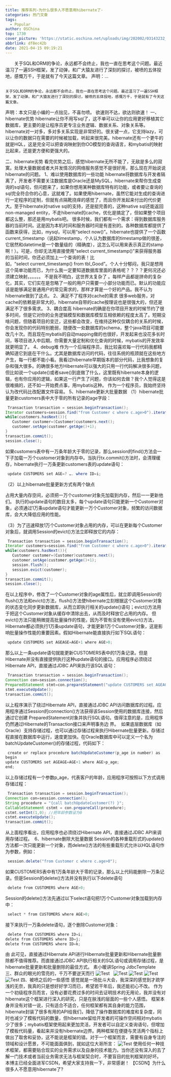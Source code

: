 ```yaml
---
title: 推荐系列-为什么很多人不愿意用hibernate了-
categories: 热门文章
tags:
  - Popular
author: OSChina
top: 1730
cover_picture: 'https://static.oschina.net/uploads/img/202002/03143232_LJDe.jpg'
abbrlink: df8ec42b
date: 2021-04-15 09:19:21
---
```


&emsp;&emsp;关于SQL和ORM的争论，永远都不会终止，我也一直在思考这个问题。最近温习了一遍SSH框架，发了动弹，和广大猿友进行了深刻的探讨，被喷的五体投地，感慨万千，于是就有了今天这篇文章。 声明：...
<!-- more -->

                                                                                                                                                                                        关于SQL和ORM的争论，永远都不会终止，我也一直在思考这个问题。最近温习了一遍SSH框架，发了动弹，和广大猿友进行了深刻的探讨，被喷的五体投地，感慨万千，于是就有了今天这篇文章。 
声明：本文只是小编的一点拙见，不喜勿喷。 
欲速则不达，欲达则欲速！ 
一、hibernate优势 
hibernate让你不用写sql了，这不单可以让你的应用更好移植其它数据库，更主要的是让程序员更专注业务逻辑、数据关系、对象关系等。hibernate对一对多，多对多关系实现是非常好的。很关键一点，它支持lazy，可以让你的数据只在需要的时候被加载，听起来很完美。hibernate还有一个更牛的就是HQL，这是完全可以把查询映射到你OO模型的查询语言，和mybatis的映射比起来，还是更方便和更强大的。 
 
二、hibernate劣势 
看完优势之后，感觉hibernate无所不能了，无敌是多么的寂寞。处理大量数据或者大并发情况的网络服务感觉不是很好用，那么现在开始说说hibernate的问题。 
1、难以使用数据库的一些功能 
hibernate将数据库与开发者隔离了，开发者不需要关注数据库是Oracle还是MySQL，hibernate来帮你生成查询的sql语句，但问题来了，如果你想用某种数据库特有的功能，或者要让查询的sql完全符合你的心意，这就难了。如果使用hibernate，虽然它能对生成的查询进行一定程序的定制，但就有点隔靴挠痒的感觉了，而且你开发起来付出的代价更大。至于hibernate对native sql的支持，还是挺完善的，这种native sql还能返回non-managed entity，不走hibernate的cache，优化是搞定了，但如果整个项目都这么整，那还是用mybatis吧。 
很多时候，我们都有一个需求：得到数据库服务器的当前时间。这是因为本机时间和服务器时间是有差别的。各种数据库都提供了函数来获得，比如，mysql，可以用“select now()”。hibernate也提供了一个函数current_timestamp（说起timestamp，个人认为数据库的timestamp做的很差，它居然和datetime是一个数量级的（精确度），这怎么可以用来表示真正的stamp啊！）。可是，你却无法用直接使用“select current_timestamp()”来获得服务器的当前时间，你还必须加上一个查询的表！比如，“select current_timestamp() from tbl_Good”。个人十分郁闷，我只是想用这个简单功能而已，为什么我一定要知道数据库里面的表格呢？？？？更何况还必须建立映射。。。。。。  不是我不明白，这世界太复杂了 。每样产品都是拼命的复杂化，其实，它们实在是忽略了一般的用户只需要一小部分功能而已。默认的功能应该是能够满足普通用户的常见需求的，那样才算是一个好的产品。我不认为hibernate做到了这点。 
2、满足不了程序对cache的需求 
很多web服务，对cache的依赖是非常大的，hibernate自带的cache按理说也是很强大的，但还是满足不了很多需求。 
3、耦合度高 
hibernate的确是在你项目开发的时候节约了很多时间，但是它对你的业务逻辑模型和数据库模型互相依赖的程度太高了。短期没啥问题，但随着项目的变迁，这些都会改变，在维持这种仅仅耦合的关系的时候，你会发现你的代码特别脆弱，随便改一处数据库的schema，整个java项目可能要改几十次。而且现在mybatis的自动mapping做的也很好，开发起来也没花多长时间，等项目进入中后期，你需要大量定制和优化查询的时候，mybatis的开发效率就更明显了。 
4、debug难 
作为一个后端程序员，我比较喜欢每一行代码我都精确知道它到底在干什么。尤其是数据库访问的代码，往往系统的瓶颈就在这些地方产生，每一行都不能小看。我看过hibernate早期版本的部分代码，比我想象的复杂和强大很多。的确很多地方Hibernate可以强大的只用一行代码解决很多问题，但比如说一个update()或者save()到底做了什么，这里既有hibernate本身的逻辑，也有你应用的逻辑，如果这一行产生了问题，你该如何去做？我个人觉得这是很难搞的，还不如一开始费点事，用mybatis这种。 
作为一个程序员，我始终坚持认为改代码比改配置文件容易。 
5、hibernate更新大批量数据 
（1）hibernate批量更新customers表中大于零的所有记录的age字段： 
 ```java 
  Transaction transaction = session.beginTransaction();     
Iterator customers=session.find("from Customer c where c.age>0").iterator();     
while(customers.hasNext()){     
    Customer customer=(Customer)customers.next();     
    customer.setAge(customer.getAge()+1);     
}      
transaction.commit();     
session.close();  
  ```  
如果customers表中有一万条年龄大于零的记录，那么session的find()方法会一下子加载一万个customer对象到内存中。当执行tx.commit()方法时，会清理缓存，hibernate执行一万条更新customers表的update语句： 
 ```java 
  update CUSTOMERS set AGE=? …. where ID=i;     
  ```  
（2）以上hibernate批量更新方式有两个缺点 
 
 占用大量内存空间，必须把一万个customer对象先加载到内存，然后一一更新他们。 
 执行的update语句的数目太多，每个update语句只能更新一个Customer对象，必须通过1万条update语句才能更新一万个Customer对象，频繁的访问数据库，会大大降低应用的性能。 
 
（3）为了迅速释放1万个Customer对象占用的内存，可以在更新每个Customer对象后，就调用Session的evict()方法立即释放它的内存： 
 ```java 
  Transaction transaction = session.beginTransaction();     
Iterator customers=session.find("from Customer c where c.age>0").iterator();     
while(customers.hasNext()){     
    Customer customer=(Customer)customers.next();     
    customer.setAge(customer.getAge()+1);     
    session.flush();     
    session.evict(customer);     
}      
transaction.commit();     
session.close();  
  ```  
在以上程序中，修改了一个Customer对象的age属性后，就立即调用Session的flush()方法和evict()方法，flush()方法使hibernate立刻根据这个Customer对象的状态变化同步更新数据库，从而立即执行相关的update()语句；evict()方法用于把这个Customer对象从缓存中清除出去，从而及时释放它占用的内存。 
但evict()方法只能稍微提高批量操作的性能，因为不管有没有使用evict()方法，Hibernate都必须执行1万条update语句，才能更新1万个Customer对象，这是影响批量操作性能的重要因素。假如Hibernate能直接执行如下SQL语句： 
 ```java 
  update CUSTOMERS set AGEAGE=AGE+1 where AGE>0;   
  ```  
那么以上一条update语句就能更新CUSTOMERS表中的1万条记录。但是Hibernate并没有直接提供执行这种update语句的接口。应用程序必须绕过Hibernate API，直接通过JDBC API来执行该SQL语句： 
 ```java 
  Transaction transaction = session.beginTransaction();     
Connection con=session.connection();     
PreparedStatement stmt=con.prepareStatement("update CUSTOMERS set AGEAGE=AGE+1 where AGE>0 ");     
stmt.executeUpdate();     
transaction.commit();  
  ```  
以上程序演示了绕过Hibernate API，直接通过JDBC API访问数据库的过程。应用程序通过Session的connection()方法获得该Session使用的数据库连接，然后通过它创建 PreparedStatement对象并执行SQL语句。值得注意的是，应用程序仍然通过Hibernate的Transaction接口来声明事务边 界。  如果底层数据库（如Oracle）支持存储过程，也可以通过存储过程来执行Hibernate批量更新。存储过程直接在数据库中运行，速度更加快。在Oracle数据库中可以定义一个名为batchUpdateCustomer()的存储过程，代码如下： 
 ```java 
  create or replace procedure batchUpdateCustomer(p_age in number) as     
begin     
update CUSTOMERS set AGEAGE=AGE+1 where AGE>p_age;     
end;  
  ```  
以上存储过程有一个参数p_age，代表客户的年龄，应用程序可按照以下方式调用存储过程： 
 ```java 
  Transaction transaction = session.beginTransaction();     
Connection con=session.connection();     
String procedure = "{call batchUpdateCustomer(?) }";     
CallableStatement cstmt = con.prepareCall(procedure);     
cstmt.setInt(1,0); //把年龄参数设为0     
cstmt.executeUpdate();     
transaction.commit();  
  ```  
从上面程序看出，应用程序也必须绕过Hibernate API，直接通过JDBC API来调用存储过程。  
6、hibernate删除大批量数据 
Session的各种重载形式的update()方法都一次只能更新一个对象，而delete()方法的有些重载形式允许以HQL语句作为参数，例如： 
 ```java 
  session.delete("from Customer c where c.age>0");  
  ```  
如果CUSTOMERS表中有1万条年龄大于零的记录，那么以上代码能删除一万条记录。但是Session的delete()方法并没有执行以下delete语句 
 ```java 
  delete from CUSTOMERS where AGE>0;  
  ```  
Session的delete()方法先通过以下select语句把1万个Customer对象加载到内存中： 
 ```java 
  select * from CUSTOMERS where AGE>0;  
  ```  
接下来执行一万条delete语句，逐个删除Customer对象： 
 ```java 
  delete from CUSTOMERS where ID=i;     
delete from CUSTOMERS where ID=j;     
delete from CUSTOMERS where ID=k;  
  ```  
由 此可见，直接通过Hibernate API进行Hibernate批量更新和Hibernate批量删除都不值得推荐。而直接通过JDBC API执行相关的SQL语句或调用存储过程，是hibernate批量更新和批量删除的最佳方式。 
素小暖讲Spring JdbcTemplate 
三、群众的眼光的雪亮的，千万不要逆天而行 
![Test](https://oscimg.oschina.net/oscnet/up-4caf476092dcdebf4612298259c5c492abc.png  '为什么很多人不愿意用hibernate了-') 
  
![Test](https://oscimg.oschina.net/oscnet/up-4caf476092dcdebf4612298259c5c492abc.png  '为什么很多人不愿意用hibernate了-') 
![Test](https://oscimg.oschina.net/oscnet/up-4caf476092dcdebf4612298259c5c492abc.png  '为什么很多人不愿意用hibernate了-') 
![Test](https://oscimg.oschina.net/oscnet/up-4caf476092dcdebf4612298259c5c492abc.png  '为什么很多人不愿意用hibernate了-') 
![Test](https://oscimg.oschina.net/oscnet/up-4caf476092dcdebf4612298259c5c492abc.png  '为什么很多人不愿意用hibernate了-') 
四、被喷之后的一些感悟 
感觉就是一场批斗大会，我深深的感觉到才疏学浅的无奈，我真的只是想好好学习而已，希望若干年后，我还能初心不改。 
作为一个初级程序员而言，没有必要花费过多的时间去证明技术的无用论，我并没有对hibernate这个框架进行深入的研究，只是在肤浅的层面的一些个人感悟。 
框架本身并没有对错一说，只有适合不适合，任何框架都有其自身的能力范围，hibernate封装了很多有用的API给我们，降低了操作数据库的难度和复杂度，同时也减少了模板代码的数量，但hibernate留给开发者的可操作空间相对mybatis少了很多；mybatis框架使用起来更加灵活，开发者可以自定义查询语句，但增加了模板代码量，看起来并没有hibernate边界。两种框架在便捷与灵活两个指标上做出了取舍和妥协，这不能说是框架的错。对于一个框架而言，需要有自身专注的领域和设计愿景，不可能面面俱到，就如这位大哥所言： 
![Test](https://oscimg.oschina.net/oscnet/up-4caf476092dcdebf4612298259c5c492abc.png  '为什么很多人不愿意用hibernate了-') 
使用任何一种技术框架，都需要贴合现实的业务需求以及自身的技术能力。当你还没有深入的去了解一门技术或者当前业务需求无法与框架契合时，不要盲目的批判框架的好坏。 
  
本博主已经全面进军CSDN，希望大家支持我一下，非常感谢！ 
【CSDN】为什么很多人不愿意用hibernate了? 
  
 
                                        